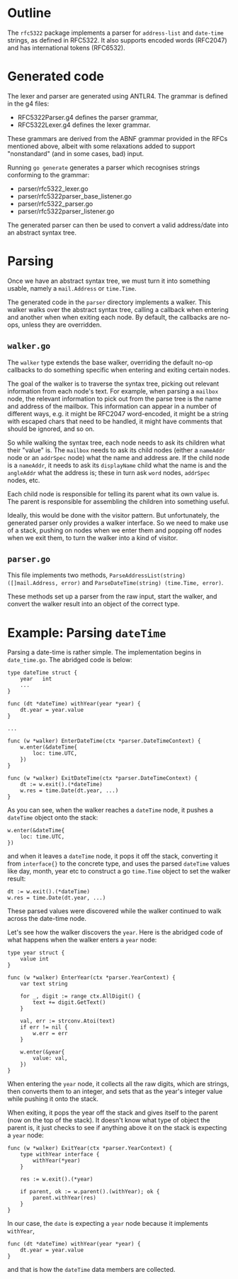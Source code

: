 # Outline
The `rfc5322` package implements a parser for `address-list` and `date-time` strings, as defined in RFC5322.
It also supports encoded words (RFC2047) and has international tokens (RFC6532).

# Generated code
The lexer and parser are generated using ANTLR4.
The grammar is defined in the g4 files:
- RFC5322Parser.g4 defines the parser grammar,
- RFC5322Lexer.g4 defines the lexer grammar.

These grammars are derived from the ABNF grammar provided in the RFCs mentioned above, 
albeit with some relaxations added to support "nonstandard" (and in some cases, bad) input.

Running `go generate` generates a parser which recognises strings conforming to the grammar:
- parser/rfc5322_lexer.go
- parser/rfc5322parser_base_listener.go
- parser/rfc5322_parser.go
- parser/rfc5322parser_listener.go

The generated parser can then be used to convert a valid address/date into an abstract syntax tree.

# Parsing
Once we have an abstract syntax tree, we must turn it into something usable, namely a `mail.Address` or `time.Time`.

The generated code in the `parser` directory implements a walker.
This walker walks over the abstract syntax tree, 
calling a callback when entering and another when when exiting each node.
By default, the callbacks are no-ops, unless they are overridden.

## `walker.go`
The `walker` type extends the base walker, overriding the default no-op callbacks
to do something specific when entering and exiting certain nodes. 

The goal of the walker is to traverse the syntax tree, picking out relevant information from each node's text.
For example, when parsing a `mailbox` node, the relevant information to pick out from the parse tree is the
name and address of the mailbox. This information can appear in a number of different ways, e.g. it might be
RFC2047 word-encoded, it might be a string with escaped chars that need to be handled, it might have comments
that should be ignored, and so on.

So while walking the syntax tree, each node needs to ask its children what their "value" is.
The `mailbox` needs to ask its child nodes (either a `nameAddr` node or an `addrSpec` node)
what the name and address are.
If the child node is a `nameAddr`, it needs to ask its `displayName` child what the name is
and the `angleAddr` what the address is; these in turn ask `word` nodes, `addrSpec` nodes, etc.

Each child node is responsible for telling its parent what its own value is.
The parent is responsible for assembling the children into something useful.

Ideally, this would be done with the visitor pattern. But unfortunately, the generated parser only
provides a walker interface. So we need to make use of a stack, pushing on nodes when we enter them
and popping off nodes when we exit them, to turn the walker into a kind of visitor.

## `parser.go`
This file implements two methods, 
`ParseAddressList(string) ([]mail.Address, error)` 
and
`ParseDateTime(string) (time.Time, error)`.

These methods set up a parser from the raw input, start the walker, and convert the walker result
into an object of the correct type.


# Example: Parsing `dateTime`
Parsing a date-time is rather simple. The implementation begins in `date_time.go`. The abridged code is below:

```
type dateTime struct {
	year   int
	...
}

func (dt *dateTime) withYear(year *year) {
	dt.year = year.value
}

...

func (w *walker) EnterDateTime(ctx *parser.DateTimeContext) {
	w.enter(&dateTime{
		loc: time.UTC,
	})
}

func (w *walker) ExitDateTime(ctx *parser.DateTimeContext) {
	dt := w.exit().(*dateTime)
	w.res = time.Date(dt.year, ...)
}
```

As you can see, when the walker reaches a `dateTime` node, it pushes a `dateTime` object onto the stack:
```
w.enter(&dateTime{
	loc: time.UTC,
})
```

and when it leaves a `dateTime` node, it pops it off the stack, 
converting it from `interface{}` to the concrete type,
and uses the parsed `dateTime` values like day, month, year etc 
to construct a go `time.Time` object to set the walker result:
```
dt := w.exit().(*dateTime)
w.res = time.Date(dt.year, ...)
```

These parsed values were discovered while the walker continued to walk across the date-time node.

Let's see how the walker discovers the `year`.
Here is the abridged code of what happens when the walker enters a `year` node:
```
type year struct {
	value int
}

func (w *walker) EnterYear(ctx *parser.YearContext) {
	var text string

	for _, digit := range ctx.AllDigit() {
		text += digit.GetText()
	}

	val, err := strconv.Atoi(text)
	if err != nil {
		w.err = err
	}

	w.enter(&year{
		value: val,
	})
}
```

When entering the `year` node, it collects all the raw digits, which are strings, then
converts them to an integer, and sets that as the year's integer value while pushing it onto the stack.

When exiting, it pops the year off the stack and gives itself to the parent (now on the top of the stack).
It doesn't know what type of object the parent is, it just checks to see if anything above it on the stack
is expecting a `year` node:
```
func (w *walker) ExitYear(ctx *parser.YearContext) {
	type withYear interface {
		withYear(*year)
	}

	res := w.exit().(*year)

	if parent, ok := w.parent().(withYear); ok {
		parent.withYear(res)
	}
}
```

In our case, the `date` is expecting a `year` node because it implements `withYear`,
```
func (dt *dateTime) withYear(year *year) {
	dt.year = year.value
}
```
and that is how the `dateTime` data members are collected.

